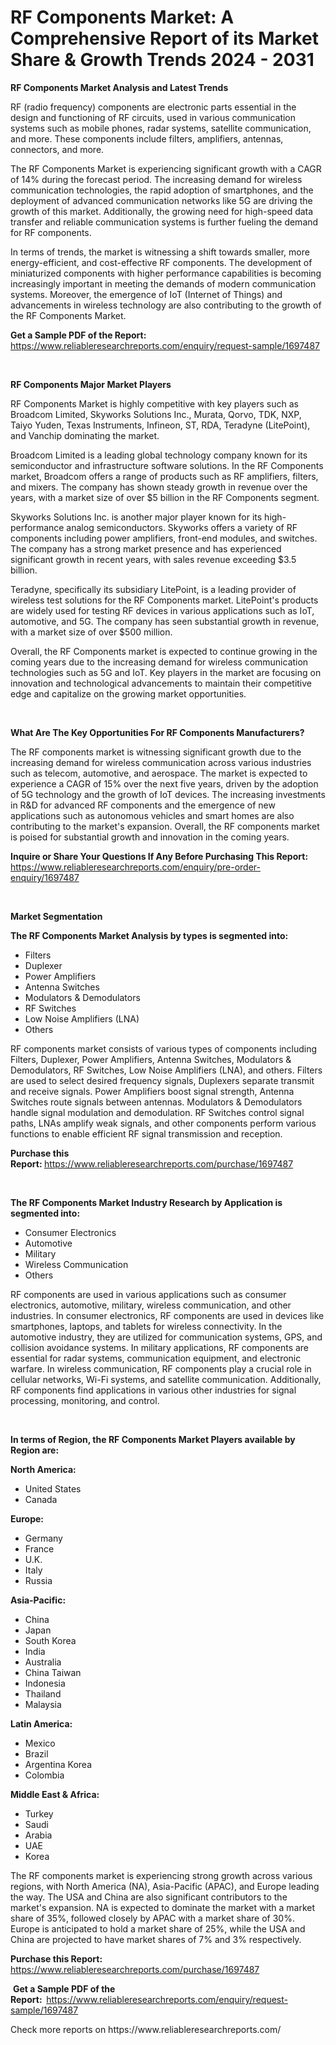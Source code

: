 <p><h1>RF Components Market: A Comprehensive Report of its Market Share & Growth Trends 2024 - 2031</h1></p><p><strong>RF Components Market Analysis and Latest Trends</strong></p>
<p><p>RF (radio frequency) components are electronic parts essential in the design and functioning of RF circuits, used in various communication systems such as mobile phones, radar systems, satellite communication, and more. These components include filters, amplifiers, antennas, connectors, and more.</p><p>The RF Components Market is experiencing significant growth with a CAGR of 14% during the forecast period. The increasing demand for wireless communication technologies, the rapid adoption of smartphones, and the deployment of advanced communication networks like 5G are driving the growth of this market. Additionally, the growing need for high-speed data transfer and reliable communication systems is further fueling the demand for RF components.</p><p>In terms of trends, the market is witnessing a shift towards smaller, more energy-efficient, and cost-effective RF components. The development of miniaturized components with higher performance capabilities is becoming increasingly important in meeting the demands of modern communication systems. Moreover, the emergence of IoT (Internet of Things) and advancements in wireless technology are also contributing to the growth of the RF Components Market.</p></p>
<p><strong>Get a Sample PDF of the Report:&nbsp;</strong> <a href="https://www.reliableresearchreports.com/enquiry/request-sample/1697487">https://www.reliableresearchreports.com/enquiry/request-sample/1697487</a></p>
<p>&nbsp;</p>
<p><strong>RF Components Major Market Players</strong></p>
<p><p>RF Components Market is highly competitive with key players such as Broadcom Limited, Skyworks Solutions Inc., Murata, Qorvo, TDK, NXP, Taiyo Yuden, Texas Instruments, Infineon, ST, RDA, Teradyne (LitePoint), and Vanchip dominating the market. </p><p>Broadcom Limited is a leading global technology company known for its semiconductor and infrastructure software solutions. In the RF Components market, Broadcom offers a range of products such as RF amplifiers, filters, and mixers. The company has shown steady growth in revenue over the years, with a market size of over $5 billion in the RF Components segment.</p><p>Skyworks Solutions Inc. is another major player known for its high-performance analog semiconductors. Skyworks offers a variety of RF components including power amplifiers, front-end modules, and switches. The company has a strong market presence and has experienced significant growth in recent years, with sales revenue exceeding $3.5 billion.</p><p>Teradyne, specifically its subsidiary LitePoint, is a leading provider of wireless test solutions for the RF Components market. LitePoint's products are widely used for testing RF devices in various applications such as IoT, automotive, and 5G. The company has seen substantial growth in revenue, with a market size of over $500 million.</p><p>Overall, the RF Components market is expected to continue growing in the coming years due to the increasing demand for wireless communication technologies such as 5G and IoT. Key players in the market are focusing on innovation and technological advancements to maintain their competitive edge and capitalize on the growing market opportunities.</p></p>
<p>&nbsp;</p>
<p><strong>What Are The Key Opportunities For RF Components Manufacturers?</strong></p>
<p><p>The RF components market is witnessing significant growth due to the increasing demand for wireless communication across various industries such as telecom, automotive, and aerospace. The market is expected to experience a CAGR of 15% over the next five years, driven by the adoption of 5G technology and the growth of IoT devices. The increasing investments in R&D for advanced RF components and the emergence of new applications such as autonomous vehicles and smart homes are also contributing to the market's expansion. Overall, the RF components market is poised for substantial growth and innovation in the coming years.</p></p>
<p><strong>Inquire or Share Your Questions If Any Before Purchasing This Report:</strong> <a href="https://www.reliableresearchreports.com/enquiry/pre-order-enquiry/1697487">https://www.reliableresearchreports.com/enquiry/pre-order-enquiry/1697487</a></p>
<p>&nbsp;</p>
<p><strong>Market Segmentation</strong></p>
<p><strong>The RF Components Market Analysis by types is segmented into:</strong></p>
<p><ul><li>Filters</li><li>Duplexer</li><li>Power Amplifiers</li><li>Antenna Switches</li><li>Modulators & Demodulators</li><li>RF Switches</li><li>Low Noise Amplifiers (LNA)</li><li>Others</li></ul></p>
<p><p>RF components market consists of various types of components including Filters, Duplexer, Power Amplifiers, Antenna Switches, Modulators & Demodulators, RF Switches, Low Noise Amplifiers (LNA), and others. Filters are used to select desired frequency signals, Duplexers separate transmit and receive signals. Power Amplifiers boost signal strength, Antenna Switches route signals between antennas. Modulators & Demodulators handle signal modulation and demodulation. RF Switches control signal paths, LNAs amplify weak signals, and other components perform various functions to enable efficient RF signal transmission and reception.</p></p>
<p><strong>Purchase this Report:&nbsp;</strong><a href="https://www.reliableresearchreports.com/purchase/1697487">https://www.reliableresearchreports.com/purchase/1697487</a></p>
<p>&nbsp;</p>
<p><strong>The RF Components Market Industry Research by Application is segmented into:</strong></p>
<p><ul><li>Consumer Electronics</li><li>Automotive</li><li>Military</li><li>Wireless Communication</li><li>Others</li></ul></p>
<p><p>RF components are used in various applications such as consumer electronics, automotive, military, wireless communication, and other industries. In consumer electronics, RF components are used in devices like smartphones, laptops, and tablets for wireless connectivity. In the automotive industry, they are utilized for communication systems, GPS, and collision avoidance systems. In military applications, RF components are essential for radar systems, communication equipment, and electronic warfare. In wireless communication, RF components play a crucial role in cellular networks, Wi-Fi systems, and satellite communication. Additionally, RF components find applications in various other industries for signal processing, monitoring, and control.</p></p>
<p>&nbsp;</p>
<p><strong>In terms of Region, the RF Components Market Players available by Region are:</strong></p>
<p>
    <p> <strong> North America: </strong>
        <ul>
            <li>United States</li>
            <li>Canada</li>
        </ul>
        </p> 
    <p> <strong> Europe: </strong>
        <ul>
            <li>Germany</li>
            <li>France</li>
            <li>U.K.</li>
            <li>Italy</li>
            <li>Russia</li>
        </ul>
        </p> 
    <p> <strong> Asia-Pacific: </strong>
        <ul>
            <li>China</li>
            <li>Japan</li>
            <li>South Korea</li>
            <li>India</li>
            <li>Australia</li>
            <li>China Taiwan</li>
            <li>Indonesia</li>
            <li>Thailand</li>
            <li>Malaysia</li>
        </ul>
        </p> 
    <p> <strong> Latin America: </strong>
        <ul>
            <li>Mexico</li>
            <li>Brazil</li>
            <li>Argentina Korea</li>
            <li>Colombia</li>
        </ul>
        </p> 
    <p> <strong> Middle East & Africa: </strong>
        <ul>
            <li>Turkey</li>
            <li>Saudi</li>
            <li>Arabia</li>
            <li>UAE</li>
            <li>Korea</li>
        </ul>
    </p>
    </p>
<p><p>The RF components market is experiencing strong growth across various regions, with North America (NA), Asia-Pacific (APAC), and Europe leading the way. The USA and China are also significant contributors to the market's expansion. NA is expected to dominate the market with a market share of 35%, followed closely by APAC with a market share of 30%. Europe is anticipated to hold a market share of 25%, while the USA and China are projected to have market shares of 7% and 3% respectively.</p></p>
<p><strong>Purchase this Report: </strong><a href="https://www.reliableresearchreports.com/purchase/1697487">https://www.reliableresearchreports.com/purchase/1697487</a></p>
<p>&nbsp;<strong>Get a Sample PDF of the Report:&nbsp;&nbsp;</strong><a href="https://www.reliableresearchreports.com/enquiry/request-sample/1697487">https://www.reliableresearchreports.com/enquiry/request-sample/1697487</a></p>
<p><strong></strong></p>
<p>Check more reports on https://www.reliableresearchreports.com/</p>